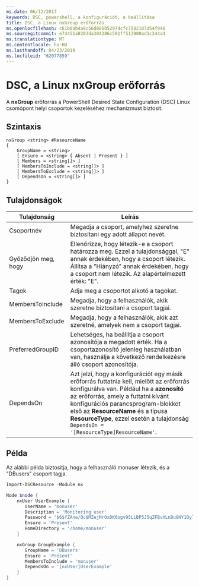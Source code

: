 ```yaml
---
ms.date: 06/12/2017
keywords: DSC, powershell, a konfigurációt, a beállítása
title: DSC, a Linux nxGroup erőforrás
ms.openlocfilehash: c61b6ab4a8c56d085b5297dcfc7582187d54f946
ms.sourcegitcommit: e7445ba8203da304286c591ff513900ad1c244a4
ms.translationtype: MT
ms.contentlocale: hu-HU
ms.lasthandoff: 04/23/2019
ms.locfileid: "62077859"
---
```

# <a name="dsc-for-linux-nxgroup-resource"></a>DSC, a Linux nxGroup erőforrás

A **nxGroup** erőforrás a PowerShell Desired State Configuration (DSC) Linux csomópont helyi csoportok kezeléséhez mechanizmust biztosít.

## <a name="syntax"></a>Szintaxis

```
nxGroup <string> #ResourceName
{
    GroupName = <string>
    [ Ensure = <string> { Absent | Present } ]
    [ Members = <string[]> ]
    [ MembersToInclude = <string[]> ]
    [ MembersToExclude = <string[]> ]
    [ DependsOn = <string[]> ]
}
```

## <a name="properties"></a>Tulajdonságok

|  Tulajdonság |  Leírás |
|---|---|
| Csoportnév| Megadja a csoport, amelyhez szeretne biztosítani egy adott állapot nevét.|
| Győződjön meg, hogy| Ellenőrizze, hogy létezik-e a csoport határozza meg. Ezzel a tulajdonsággal, "E" annak érdekében, hogy a csoport létezik. Állítsa a "Hiányzó" annak érdekében, hogy a csoport nem létezik. Az alapértelmezett érték: "E".|
| Tagok| Adja meg a csoportot alkotó a tagokat.|
| MembersToInclude| Megadja, hogy a felhasználók, akik szeretne biztosítani a csoport tagjai.|
| MembersToExclude| Megadja, hogy a felhasználók, akik azt szeretné, amelyek nem a csoport tagjai.|
| PreferredGroupID| Lehetséges, ha beállítja a csoport azonosítója a megadott érték. Ha a csoportazonosító jelenleg használatban van, használja a következő rendelkezésre álló csoport azonosítója.|
| DependsOn | Azt jelzi, hogy a konfigurációt egy másik erőforrás futtatnia kell, mielőtt az erőforrás konfigurálva van. Például ha a **azonosító** az erőforrás, amely a futtatni kívánt konfigurációs parancsprogram-blokkot első az **ResourceName** és a típusa **ResourceType**, ezzel esetén a tulajdonság `DependsOn = '[ResourceType]ResourceName'`.|

## <a name="example"></a>Példa

Az alábbi példa biztosítja, hogy a felhasználó monuser létezik, és a "DBusers" csoport tagja.

```powershell
Import-DSCResource -Module nx

Node $node {
    nxUser UserExample {
       UserName = 'monuser'
       Description = 'Monitoring user'
       Password = '$6$fZAne/Qc$MZejMrOxDK0ogv9SLiBP5J5qZFBvXLnDu8HY1Oy7ycX.Y3C7mGPUfeQy3A82ev3zIabhDQnj2ayeuGn02CqE/0'
       Ensure = 'Present'
       HomeDirectory = '/home/monuser'
    }

    nxGroup GroupExample {
       GroupName = 'DBusers'
       Ensure = 'Present'
       MembersToInclude = 'monuser'
       DependsOn = '[nxUser]UserExample'
    }
}
```
